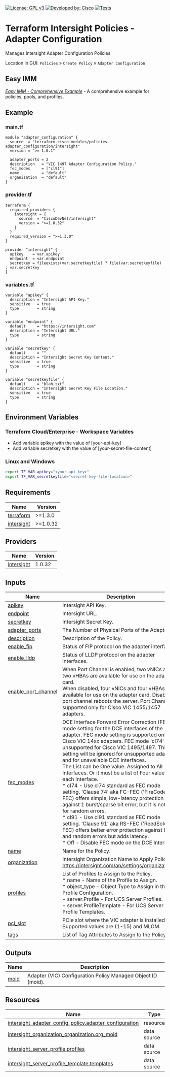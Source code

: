 <!-- BEGIN_TF_DOCS -->
[![License: GPL v3](https://img.shields.io/badge/License-GPLv3-blue.svg)](https://www.gnu.org/licenses/gpl-3.0)
[![Developed by: Cisco](https://img.shields.io/badge/Developed%20by-Cisco-blue)](https://developer.cisco.com)
[![Tests](https://github.com/terraform-cisco-modules/terraform-intersight-policies-adapter-configuration/actions/workflows/terratest.yml/badge.svg)](https://github.com/terraform-cisco-modules/terraform-intersight-policies-adapter-configuration/actions/workflows/terratest.yml)

# Terraform Intersight Policies - Adapter Configuration
Manages Intersight Adapter Configuration Policies

Location in GUI:
`Policies` » `Create Policy` » `Adapter Configuration`

## Easy IMM

[*Easy IMM - Comprehensive Example*](https://github.com/terraform-cisco-modules/easy-imm-comprehensive-example) - A comprehensive example for policies, pools, and profiles.

## Example

### main.tf
```hcl
module "adapter_configuration" {
  source  = "terraform-cisco-modules/policies-adapter_configuration/intersight"
  version = ">= 1.0.1"

  adapter_ports = 2
  description   = "VIC 1497 Adapter Configuration Policy."
  fec_modes     = ["cl91"]
  name          = "default"
  organization  = "default"
}
```

### provider.tf
```hcl
terraform {
  required_providers {
    intersight = {
      source  = "CiscoDevNet/intersight"
      version = ">=1.0.32"
    }
  }
  required_version = ">=1.3.0"
}

provider "intersight" {
  apikey    = var.apikey
  endpoint  = var.endpoint
  secretkey = fileexists(var.secretkeyfile) ? file(var.secretkeyfile) : var.secretkey
}
```

### variables.tf
```hcl
variable "apikey" {
  description = "Intersight API Key."
  sensitive   = true
  type        = string
}

variable "endpoint" {
  default     = "https://intersight.com"
  description = "Intersight URL."
  type        = string
}

variable "secretkey" {
  default     = ""
  description = "Intersight Secret Key Content."
  sensitive   = true
  type        = string
}

variable "secretkeyfile" {
  default     = "blah.txt"
  description = "Intersight Secret Key File Location."
  sensitive   = true
  type        = string
}
```

## Environment Variables

### Terraform Cloud/Enterprise - Workspace Variables
- Add variable apikey with the value of [your-api-key]
- Add variable secretkey with the value of [your-secret-file-content]

### Linux and Windows
```bash
export TF_VAR_apikey="<your-api-key>"
export TF_VAR_secretkeyfile="<secret-key-file-location>"
```

## Requirements

| Name | Version |
|------|---------|
| <a name="requirement_terraform"></a> [terraform](#requirement\_terraform) | >=1.3.0 |
| <a name="requirement_intersight"></a> [intersight](#requirement\_intersight) | >=1.0.32 |
## Providers

| Name | Version |
|------|---------|
| <a name="provider_intersight"></a> [intersight](#provider\_intersight) | 1.0.32 |
## Inputs

| Name | Description | Type | Default | Required |
|------|-------------|------|---------|:--------:|
| <a name="input_apikey"></a> [apikey](#input\_apikey) | Intersight API Key. | `string` | n/a | yes |
| <a name="input_endpoint"></a> [endpoint](#input\_endpoint) | Intersight URL. | `string` | `"https://intersight.com"` | no |
| <a name="input_secretkey"></a> [secretkey](#input\_secretkey) | Intersight Secret Key. | `string` | n/a | yes |
| <a name="input_adapter_ports"></a> [adapter\_ports](#input\_adapter\_ports) | The Number of Physical Ports of the Adapter. | `number` | `4` | no |
| <a name="input_description"></a> [description](#input\_description) | Description of the Policy. | `string` | `""` | no |
| <a name="input_enable_fip"></a> [enable\_fip](#input\_enable\_fip) | Status of FIP protocol on the adapter interfaces. | `bool` | `true` | no |
| <a name="input_enable_lldp"></a> [enable\_lldp](#input\_enable\_lldp) | Status of LLDP protocol on the adapter interfaces. | `bool` | `true` | no |
| <a name="input_enable_port_channel"></a> [enable\_port\_channel](#input\_enable\_port\_channel) | When Port Channel is enabled, two vNICs and two vHBAs are available for use on the adapter card.<br>When disabled, four vNICs and four vHBAs are available for use on the adapter card. Disabling<br>port channel reboots the server. Port Channel is supported only for Cisco VIC 1455/1457 adapters. | `bool` | `true` | no |
| <a name="input_fec_modes"></a> [fec\_modes](#input\_fec\_modes) | DCE Interface Forward Error Correction (FEC) mode setting for the DCE interfaces of the adapter. FEC mode setting is supported only for Cisco VIC 14xx adapters. FEC mode 'cl74' is unsupported for Cisco VIC 1495/1497. This setting will be ignored for unsupported adapters and for unavailable DCE interfaces.<br>The List can be One value.  Assigned to All Interfaces. Or it must be a list of Four values for each Interface.<br>* cl74 - Use cl74 standard as FEC mode setting. 'Clause 74' aka FC-FEC ('FireCode' FEC) offers simple, low-latency protection against 1 burst/sparse bit error, but it is not good for random errors.<br>* cl91 - Use cl91 standard as FEC mode setting. 'Clause 91' aka RS-FEC ('ReedSolomon' FEC) offers better error protection against bursty and random errors but adds latency.<br>* Off - Disable FEC mode on the DCE Interface. | `list(string)` | <pre>[<br>  "cl91"<br>]</pre> | no |
| <a name="input_name"></a> [name](#input\_name) | Name for the Policy. | `string` | `"default"` | no |
| <a name="input_organization"></a> [organization](#input\_organization) | Intersight Organization Name to Apply Policy to.  https://intersight.com/an/settings/organizations/. | `string` | `"default"` | no |
| <a name="input_profiles"></a> [profiles](#input\_profiles) | List of Profiles to Assign to the Policy.<br>* name - Name of the Profile to Assign.<br>* object\_type - Object Type to Assign in the Profile Configuration.<br>  - server.Profile - For UCS Server Profiles.<br>  - server.ProfileTemplate - For UCS Server Profile Templates. | <pre>list(object(<br>    {<br>      name        = string<br>      object_type = optional(string, "server.Profile")<br>    }<br>  ))</pre> | `[]` | no |
| <a name="input_pci_slot"></a> [pci\_slot](#input\_pci\_slot) | PCIe slot where the VIC adapter is installed. Supported values are (1-15) and MLOM. | `string` | `"MLOM"` | no |
| <a name="input_tags"></a> [tags](#input\_tags) | List of Tag Attributes to Assign to the Policy. | `list(map(string))` | `[]` | no |
## Outputs

| Name | Description |
|------|-------------|
| <a name="output_moid"></a> [moid](#output\_moid) | Adapter (VIC) Configuration Policy Managed Object ID (moid). |
## Resources

| Name | Type |
|------|------|
| [intersight_adapter_config_policy.adapter_configuration](https://registry.terraform.io/providers/CiscoDevNet/intersight/latest/docs/resources/adapter_config_policy) | resource |
| [intersight_organization_organization.org_moid](https://registry.terraform.io/providers/CiscoDevNet/intersight/latest/docs/data-sources/organization_organization) | data source |
| [intersight_server_profile.profiles](https://registry.terraform.io/providers/CiscoDevNet/intersight/latest/docs/data-sources/server_profile) | data source |
| [intersight_server_profile_template.templates](https://registry.terraform.io/providers/CiscoDevNet/intersight/latest/docs/data-sources/server_profile_template) | data source |
<!-- END_TF_DOCS -->
